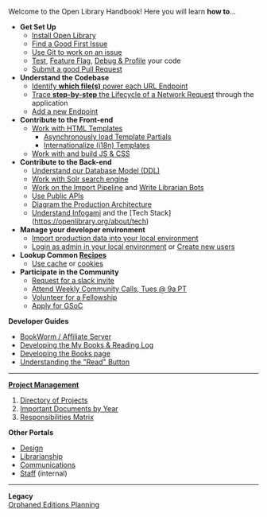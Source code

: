Welcome to the Open Library Handbook! Here you will learn **how to**...

* **Get Set Up**  
  * [Install Open Library](https://github.com/internetarchive/openlibrary/tree/master/docker#welcome-to-the-installation-guide-for-open-library-developers)
  * [Find a Good First Issue](https://github.com/internetarchive/openlibrary/issues?q=is%3Aissue+is%3Aopen+-linked%3Apr+label%3A%22Good+First+Issue%22+no%3Aassignee)
  * [Use Git to work on an issue](../Git-Cheat-Sheet)
  * [Test](../Testing), [Feature Flag](Feature-Flagging), [Debug & Profile](/Debugging-and-Performance-Profiling) your code
  * [Submit a good Pull Request](https://github.com/internetarchive/openlibrary/blob/master/CONTRIBUTING.md#submitting-pull-requests)
* **Understand the Codebase**  
  * [Identify **which file(s)** power each URL Endpoint](../Endpoints)
  * [Trace **step-by-step** the Lifecycle of a Network Request](https://github.com/internetarchive/openlibrary/wiki/The-Lifecycle-of-a-Network-Request) through the application
  * [Add a new Endpoint](https://github.com/internetarchive/openlibrary/tree/master/openlibrary/plugins#tutorial-implementing-a-new-route)
* **Contribute to the Front-end**  
  * [Work with HTML Templates](../Frontend-Guide#working-with-html)
    * [Asynchronously load Template Partials](../Frontend-Guide#partials)
    * [Internationalize (i18n) Templates](../Internationalization)
  * [Work with and build JS & CSS](https://github.com/internetarchive/openlibrary/wiki/Frontend-Guide#css-js-and-html)
* **Contribute to the Back-end**  
  * [Understand our Database Model (DDL)](https://github.com/internetarchive/openlibrary/wiki/Understanding-The-Data-Model)
  * [Work with Solr search engine](https://github.com/internetarchive/openlibrary/wiki/Solr) 
  * [Work on the Import Pipeline](Developer's-Guide-to-Data-Importing) and [Write Librarian Bots](Writing-Bots)  
  * [Use Public APIs](https://openlibrary.org/developers/api)
  * [Diagram the Production Architecture](../Production-Service-Architecture)  
  * [Understand Infogami](https://openlibrary.org/dev/docs/infogami) and the [Tech Stack] (https://openlibrary.org/about/tech)
* **Manage your developer environment**  
  * [Import production data into your local environment](https://github.com/internetarchive/openlibrary/wiki/Loading-Production-Book-Data) 
  * [Login as admin in your local environment](https://github.com/internetarchive/openlibrary/blob/master/CONTRIBUTING.md#logging-in-as-admin) or [Create new users](https://github.com/internetarchive/openlibrary/wiki/Creating-and-Logging-in-as-a-new-user-on-your-local-client#creating-and-logging-into-new-users)
* **Lookup Common [Recipes](#recipes)**  
  * [Use cache](../Using-Cache) or [cookies](../#setting--unsetting-a-cookie-on-login-or-registration) 
* **Participate in the Community**  
  * [Request for a slack invite](https://openlibrary.org/volunteer)
  * [Attend Weekly Community Calls, Tues @ 9a PT](https://github.com/internetarchive/openlibrary/wiki/Community-Call) 
  * [Volunteer for a Fellowship](https://github.com/internetarchive/openlibrary/wiki#fellowships)
  * [Apply for GSoC](../Google-Summer-of-Code)

**Developer Guides**  
* [BookWorm / Affiliate Server](https://docs.google.com/document/d/1KRtKYFEp40rgWlxWR1G3v60YSKIQBXbKQTjTloD0Vbg/edit#heading=h.xmcr55qgzsig)  
* [Developing the My Books & Reading Log](5_Projects_Developing-the-Reading-Log)  
* [Developing the Books page](https://archive.org/details/openlibrary-tour-2020/book-page-developers-guide.mp4)  
* [Understanding the "Read" Button](https://archive.org/details/openlibrary-tour-2020/openlibrary-availability-button-technical-walkthrough.mp4)  

---

[**Project Management**](#project-management)
1. [Directory of Projects](https://docs.google.com/document/d/1Kliq7Hs8qpTCtAAp7LKSS8ULenX7l5hQADdo3Y6O8Is/)  
2. [Important Documents by Year](https://docs.google.com/document/d/1KJr3A81Gew7nfuyo9PnCLCjNBDs5c7iR4loOGm1Pafs/)    
3. [Responsibilities Matrix](https://docs.google.com/document/d/1frjwLxsa3J_ZyU8p0glUwLI_K8OL6yF9xRkyylbwktw/edit#heading=h.ff2pas7bc7ye)   

**Other Portals**
* [Design](https://docs.google.com/document/d/1KLy6XRvwHaXrvHlZ-Ol_kFoIdn9eRMGuWeSYvWox1Qw/edit#heading=h.b20z3avugr8c)  
* [Librarianship](https://openlibrary.org/librarians)
* [Communications](https://docs.google.com/document/d/14FS1A0fbgwRWHTl7_AbVixZiUVc2ctN1wUgW6Mwt5jw/edit#heading=h.d4bcs4fzim9e)   
* [Staff](https://github.com/internetarchive/olsystem/wiki) (internal)  

---

**Legacy**  
[Orphaned Editions Planning](5_Projects_Orphaned-Editions-Planning)  